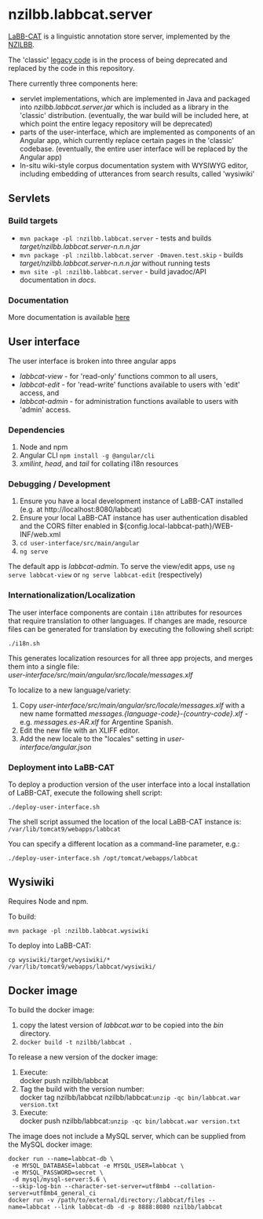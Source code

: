 # nzilbb.labbcat.server

[LaBB-CAT](https://labbcat.canterbury.ac.nz) is a linguistic annotation store server,
implemented by the [NZILBB](http://www.nzilbb.canterbury.ac.nz).

The 'classic' [legacy code](https://sourceforge.net/projects/labbcat/) is in the process
of being deprecated and replaced by the code in this repository.

There currently three components here:
- servlet implementations, which are implemented in Java and packaged into
  *nzilbb.labbcat.server.jar* which is included as a library in the 'classic'
  distribution. (eventually, the war build will be included here, at which point the entire
  legacy repository will be deprecated)
- parts of the user-interface, which are implemented as components of an Angular app,
  which currently replace certain pages in the 'classic' codebase. (eventually, the entire
  user interface will be replaced by the Angular app)
- In-situ wiki-style corpus documentation system with WYSIWYG editor, including embedding
  of utterances from search results, called 'wysiwiki'

## Servlets

### Build targets

- `mvn package -pl :nzilbb.labbcat.server` - tests and builds *target/nzilbb.labbcat.server-n.n.n.jar*
- `mvn package -pl :nzilbb.labbcat.server -Dmaven.test.skip` - builds *target/nzilbb.labbcat.server-n.n.n.jar* without running tests
- `mvn site -pl :nzilbb.labbcat.server` - build javadoc/API documentation in *docs*.

### Documentation

More documentation is available [here](https://nzilbb.github.io/labbcat-server/)

## User interface

The user interface is broken into three angular apps
- *labbcat-view* - for 'read-only' functions common to all users,
- *labbcat-edit* - for 'read-write' functions available to users with 'edit' access, and
- *labbcat-admin* - for administration functions available to users with 'admin' access.

### Dependencies

1. Node and npm
2. Angular CLI
   `npm install -g @angular/cli`
2. *xmllint*, *head*, and *tail* for collating i18n resources

### Debugging / Development

1. Ensure you have a local development instance of LaBB-CAT installed
(e.g. at http://localhost:8080/labbcat)
2. Ensure your local LaBB-CAT instance has user authentication disabled and the CORS filter
enabled in  ${config.local-labbcat-path}/WEB-INF/web.xml
3. `cd user-interface/src/main/angular`
4. `ng serve`

The default app is *labbcat-admin*. To serve the view/edit apps,
use `ng serve labbcat-view` or `ng serve labbcat-edit` (respectively)

### Internationalization/Localization

The user interface components are contain `i18n` attributes for resources that require
translation to other languages. If changes are made, resource files can be generated for
translation by executing the following shell script:

```
./i18n.sh
```

This generates localization resources for all three app projects, and merges them
into a single file:  
*user-interface/src/main/angular/src/locale/messages.xlf*

To localize to a new language/variety:
1. Copy *user-interface/src/main/angular/src/locale/messages.xlf* with a new name formatted
   *messages.{language-code}-{country-code}.xlf* -
   e.g. *messages.es-AR.xlf* for Argentine Spanish.
2. Edit the new file with an XLIFF editor.
3. Add the new locale to the "locales" setting in *user-interface/angular.json*


### Deployment into LaBB-CAT

To deploy a production version of the user interface into a local installation of
LaBB-CAT, execute the following shell script:

```
./deploy-user-interface.sh
```

The shell script assumed the location of the local LaBB-CAT instance is:\
`/var/lib/tomcat9/webapps/labbcat`

You can specify a different location as a command-line parameter, e.g.:

```
./deploy-user-interface.sh /opt/tomcat/webapps/labbcat
```

## Wysiwiki

Requires Node and npm.

To build:

```
mvn package -pl :nzilbb.labbcat.wysiwiki
```

To deploy into LaBB-CAT:

```
cp wysiwiki/target/wysiwiki/* /var/lib/tomcat9/webapps/labbcat/wysiwiki/
```

## Docker image

To build the docker image:

1. copy the latest version of *labbcat.war* to be copied into the *bin* directory.
2. `docker build -t nzilbb/labbcat .`

To release a new version of the docker image:

1. Execute:  
   docker push nzilbb/labbcat
2. Tag the build with the version number:  
   docker tag nzilbb/labbcat nzilbb/labbcat:`unzip -qc bin/labbcat.war version.txt`
3. Execute:  
   docker push nzilbb/labbcat:`unzip -qc bin/labbcat.war version.txt`

The image does not include a MySQL server, which can be supplied from the MySQL docker
image:

```
docker run --name=labbcat-db \
 -e MYSQL_DATABASE=labbcat -e MYSQL_USER=labbcat \
 -e MYSQL_PASSWORD=secret \
 -d mysql/mysql-server:5.6 \
 --skip-log-bin --character-set-server=utf8mb4 --collation-server=utf8mb4_general_ci
docker run -v /path/to/external/directory:/labbcat/files --name=labbcat --link labbcat-db -d -p 8888:8080 nzilbb/labbcat
```
